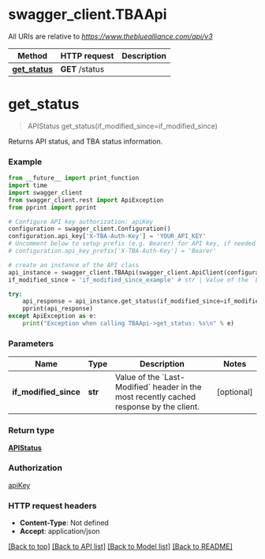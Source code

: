 # swagger_client.TBAApi

All URIs are relative to *https://www.thebluealliance.com/api/v3*

Method | HTTP request | Description
------------- | ------------- | -------------
[**get_status**](TBAApi.md#get_status) | **GET** /status | 


# **get_status**
> APIStatus get_status(if_modified_since=if_modified_since)



Returns API status, and TBA status information.

### Example
```python
from __future__ import print_function
import time
import swagger_client
from swagger_client.rest import ApiException
from pprint import pprint

# Configure API key authorization: apiKey
configuration = swagger_client.Configuration()
configuration.api_key['X-TBA-Auth-Key'] = 'YOUR_API_KEY'
# Uncomment below to setup prefix (e.g. Bearer) for API key, if needed
# configuration.api_key_prefix['X-TBA-Auth-Key'] = 'Bearer'

# create an instance of the API class
api_instance = swagger_client.TBAApi(swagger_client.ApiClient(configuration))
if_modified_since = 'if_modified_since_example' # str | Value of the `Last-Modified` header in the most recently cached response by the client. (optional)

try:
    api_response = api_instance.get_status(if_modified_since=if_modified_since)
    pprint(api_response)
except ApiException as e:
    print("Exception when calling TBAApi->get_status: %s\n" % e)
```

### Parameters

Name | Type | Description  | Notes
------------- | ------------- | ------------- | -------------
 **if_modified_since** | **str**| Value of the &#x60;Last-Modified&#x60; header in the most recently cached response by the client. | [optional] 

### Return type

[**APIStatus**](APIStatus.md)

### Authorization

[apiKey](../README.md#apiKey)

### HTTP request headers

 - **Content-Type**: Not defined
 - **Accept**: application/json

[[Back to top]](#) [[Back to API list]](../README.md#documentation-for-api-endpoints) [[Back to Model list]](../README.md#documentation-for-models) [[Back to README]](../README.md)

